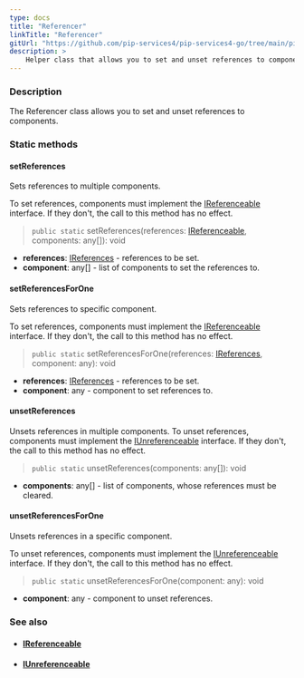 ```yaml
---
type: docs
title: "Referencer"
linkTitle: "Referencer"
gitUrl: "https://github.com/pip-services4/pip-services4-go/tree/main/pip-services4-components-go"
description: >
    Helper class that allows you to set and unset references to components.
---
```


### Description

The Referencer class allows you to set and unset references to components.

### Static methods

#### setReferences
Sets references to multiple components.

To set references, components must implement the [IReferenceable](../ireferenceable) interface.
If they don't, the call to this method has no effect.

> `public static` setReferences(references: [IReferenceable](../ireferenceable), components: any[]): void

- **references**: [IReferences](../ireferences) - references to be set.
- **component**: any[] - list of components to set the references to.

#### setReferencesForOne
Sets references to specific component.

To set references, components must implement the [IReferenceable](../ireferenceable) interface.
If they don't, the call to this method has no effect.

> `public static` setReferencesForOne(references: [IReferences](../ireferences), component: any): void

- **references**: [IReferences](../ireferences) - references to be set.
- **component**: any - component to set references to.

#### unsetReferences
Unsets references in multiple components.
To unset references, components must implement the [IUnreferenceable](../iunreferenceable) interface.
If they don't, the call to this method has no effect.

> `public static` unsetReferences(components: any[]): void

- **components**: any[] - list of components, whose references must be cleared.

#### unsetReferencesForOne
Unsets references in a specific component.

To unset references, components must implement the [IUnreferenceable](../iunreferenceable) interface.
If they don't, the call to this method has no effect.

> `public static` unsetReferencesForOne(component: any): void 

- **component**: any - component to unset references.


### See also
- #### [IReferenceable](../ireferenceable)
- #### [IUnreferenceable](../iunreferenceable)

